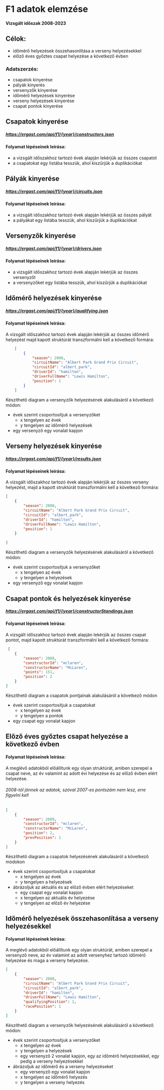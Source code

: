 # F1 adatok elemzése
#### Vizsgált időszak 2008-2023

## Célok:
- időmérő helyezések összehasonlítása a verseny helyezésekkel
- előző éves győztes csapat helyezése a következő évben

### Adatszerzés:
- csapatok kinyerése
- pályák kinyerés
- versenyzők kinyerése
- időmérő helyezések kinyerése
- verseny helyezések kinyerése
- csapat pontok kinyerése

## Csapatok kinyerése
    
##### https://ergast.com/api/f1/{year}/constructors.json

#### Folyamat lépéseinek leírása:
- a vizsgált időszakhoz tartozó évek alapján lekérjük az összes csapatot
- a csapatokat egy listába tesszük, ahol kiszűrjük a duplikációkat

## Pályák kinyerése 
##### https://ergast.com/api/f1/{year}/circuits.json

#### Folyamat lépéseinek leírása:

- a vizsgált időszakhoz tartozó évek alapján lekérjük az összes pályát
- a pályákat egy listába tesszük, ahol kiszűrjük a duplikációkat

## Versenyzők kinyerése
##### https://ergast.com/api/f1/{year}/drivers.json
#### Folyamat lépéseinek leírása:

- a vizsgált időszakhoz tartozó évek alapján lekérjük az összes versenyzőt
- a versenyzőket egy listába tesszük, ahol kiszűrjük a duplikációkat

## Időmérő helyezések kinyerése
##### https://ergast.com/api/f1/{year}/qualifying.json
#### Folyamat lépéseinek leírása:

A vizsgált időszakhoz tartozó évek alapján lekérjük az összes időmérő helyezést 
majd kapott struktúrát transzformálni kell a következő formára:

```json
    [
        {
            "season": 2008,
            "circuitName": "Albert Park Grand Prix Circuit",
            "circuitId": "albert_park",
            "driverId": "hamilton",
            "driverFullName": "Lewis Hamilton",
            "position": 1
        }
    ]
```
Készíthető diagram a versenyzők helyezésének alakulásáról a következő módon:
- évek szerint csoportosítjuk a versenyzőket
    - x tengelyen az évek
    - y tengelyen az időmérő helyezések
- egy versenyző egy vonalat kapjon

## Verseny helyezések kinyerése
##### https://ergast.com/api/f1/{year}/results.json

#### Folyamat lépéseinek leírása:
A vizsgált időszakhoz tartozó évek alapján lekérjük az összes verseny helyezést, majd a kapott struktúrát transzformálni kell a következő formára:
```json
[
    {
        "season": 2008,
        "circuitName": "Albert Park Grand Prix Circuit",
        "circuitId": "albert_park",
        "driverId": "hamilton",
        "driverFullName": "Lewis Hamilton",
        "position": 1
    }
   
]
```
Készíthető diagram a versenyzők helyezésének alakulásáról a következő módon:
- évek szerint csoportosítjuk a versenyzőket
    - x tengelyen az évek
    - y tengelyen a helyezések
- egy versenyző egy vonalat kapjon
            
## Csapat pontok és helyezések kinyerése
##### https://ergast.com/api/f1/{year}/constructorStandings.json
#### Folyamat lépéseinek leírása:

A vizsgált időszakhoz tartozó évek alapján lekérjük az összes csapat pontot, majd kapott struktúrát transzformálni kell a következő formára:
```json           
 [
    {
        "season": 2008,
        "constructorId": "mclaren",
        "constructorName": "McLaren",
        "points": 151,
        "position": 2
    }
]
```
Készíthető diagram a csapatok pontjainak alakulásáról a következő módon
- évek szerint csoportosítjuk a csapatokat
    - x tengelyen az évek
    - y tengelyen a pontok
- egy csapat egy vonalat kapjon

## Előző éves győztes csapat helyezése a következő évben
#### Folyamat lépéseinek leírása:
A meglévő adatokból előállítunk egy olyan struktúrát, amiben szerepel a csapat neve, az év valamint az adott évi helyezése és az előző évben elért helyezése. 
###### 2008-tól jönnek az adatok, szóval 2007-es pontszám nem lesz, erre figyelni kell
```json
[
    {
        "season": 2009,
        "constructorId": "mclaren",
        "constructorName": "McLaren",
        "position": 2,
        "prevPosition": 1
    }
]
``` 
Készíthető diagram a csapatok helyezésének alakulásáról a következő módokon
- évek szerint csoportosítjuk a csapatokat
    - x tengelyen az évek
    - y tengelyen a helyezések
- ábrázoljuk az aktuális és az előző évben elért helyezéseket 
  - egy csapat egy vonalat kapjon
  - x tengelyen az aktuális év helyezése
  - y tengelyen az előző év helyezése

## Időmérő helyezések összehasonlítása a verseny helyezésekkel
#### Folyamat lépéseinek leírása:
A meglévő adatokból előállítunk egy olyan struktúrát, amiben szerepel a versenyző neve, az év valamint az adott 
versenyhez tartozó időmérő helyezése és maga a verseny helyezése.
```json
[
    {
        "season": 2008,
        "circuitName": "Albert Park Grand Prix Circuit",
        "circuitId": "albert_park",
        "driverId": "hamilton",
        "driverFullName": "Lewis Hamilton",
        "qualifyingPosition": 1,
        "racePosition": 1
    }
]
```
Készíthető diagram a versenyzők helyezésének alakulásáról a következő módon:
- évek szerint csoportosítjuk a versenyzőket
    - x tengelyen az évek
    - y tengelyen a helyezések
    - egy versenyző 2 vonalat kapjon, egy az időmérő helyezésekkel, egy pedig a verseny helyezésekkel
- ábrázoljuk az időmérő és a verseny helyezéseket
  - egy versenyző egy vonalat kapjon
  - x tengelyen az időmérő helyezés
  - y tengelyen a verseny helyezés
        